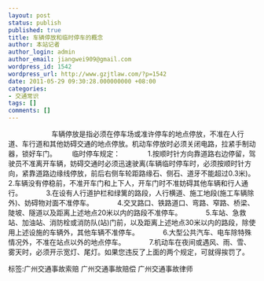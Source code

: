 ```yaml
---
layout: post
status: publish
published: true
title: 车辆停放和临时停车的概念
author: 本站记者
author_login: admin
author_email: jiangwei909@gmail.com
wordpress_id: 1542
wordpress_url: http://www.gzjtlaw.com/?p=1542
date: 2011-05-29 09:30:28.000000000 +08:00
categories:
- 交通常识
tags: []
comments: []
---
```

　　　　　　 车辆停放是指必须在停车场或准许停车的地点停放，不准在人行道、车行道和其他妨碍交通的地点停放。机动车停放时必须关闭电路，拉紧手制动器，锁好车门。 　　临时停车规定：　　　　1.按顺时针方向靠道路右边停留，驾驶员不准离开车辆，妨碍交通时必须迅速驶离(车辆临时停车时，必须按顺时针方向，紧靠道路边缘线停放，前后右侧车轮距路缘石、侧石、道牙不能超过0.3米)。　　　　2.车辆没有停稳前，不准开车门和上下人，开车门时不准妨碍其他车辆和行人通行。　　　　3.在设有人行道护栏和绿篱的路段，人行横道、施工地段(施工车辆除外)、妨碍物对面不准停车。　　　　4.交叉路口、铁路道口、弯路、窄路、桥梁、陡坡、隧道以及距离上述地点20米以内的路段不准停车。　　　　5.车站、急救站、加油站、消防栓或消防队(站)门前，以及距离上述地点30米以内的路段，除使用上述设施的车辆外，其他车辆不准停车。　　　　6.大型公共汽车、电车除特殊情况外，不准在站点以外的地点停车。　　　　7.机动车在夜间或遇风、雨、雪、雾天时，必须开示宽灯、尾灯。如果您违反了上面的两个规定，可就得挨罚了。　　 标签:广州交通事故索赔 广州交通事故赔偿 广州交通事故律师
